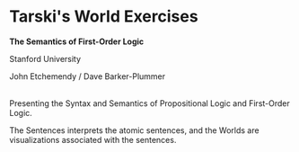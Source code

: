 # Tarski's World Exercises

**The Semantics of First-Order Logic**

Stanford University

John Etchemendy / Dave Barker-Plummer <br><br>

Presenting the Syntax and Semantics of Propositional Logic and First-Order Logic. 

The Sentences interprets the atomic sentences, and the Worlds are visualizations associated with the sentences.

